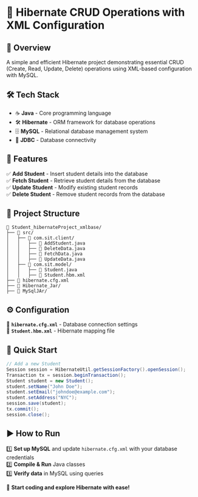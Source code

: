 # 🚀 Hibernate CRUD Operations with XML Configuration

## 📌 Overview
A simple and efficient Hibernate project demonstrating essential CRUD (Create, Read, Update, Delete) operations using XML-based configuration with MySQL.

## 🛠 Tech Stack
- ☕ **Java** - Core programming language
- 🛠 **Hibernate** - ORM framework for database operations
- 🗄 **MySQL** - Relational database management system
- 🔌 **JDBC** - Database connectivity

## 🌟 Features
✅ **Add Student** - Insert student details into the database  
✅ **Fetch Student** - Retrieve student details from the database  
✅ **Update Student** - Modify existing student records  
✅ **Delete Student** - Remove student records from the database  

## 📂 Project Structure
```
📁 Student_hibernateProject_xmlbase/
├── 📂 src/
│   ├── 📂 com.sit.client/
│   │   ├── 📄 AddStudent.java
│   │   ├── 📄 DeleteData.java
│   │   ├── 📄 FetchData.java
│   │   ├── 📄 UpdateData.java
│   ├── 📂 com.sit.model/
│   │   ├── 📄 Student.java
│   │   ├── 📄 Student.hbm.xml
├── 📄 hibernate.cfg.xml
├── 📂 Hibernate_Jar/
├── 📂 MySqlJAr/
```

## ⚙ Configuration
🔧 **`hibernate.cfg.xml`** - Database connection settings  
📜 **`Student.hbm.xml`** - Hibernate mapping file  

## 🚀 Quick Start
```java
// Add a new Student
Session session = HibernateUtil.getSessionFactory().openSession();
Transaction tx = session.beginTransaction();
Student student = new Student();
student.setName("John Doe");
student.setEmail("johndoe@example.com");
student.setAddress("NYC");
session.save(student);
tx.commit();
session.close();
```

## ▶ How to Run
1️⃣ **Set up MySQL** and update `hibernate.cfg.xml` with your database credentials  
2️⃣ **Compile & Run** Java classes  
3️⃣ **Verify data** in MySQL using queries  

🚀 **Start coding and explore Hibernate with ease!**

